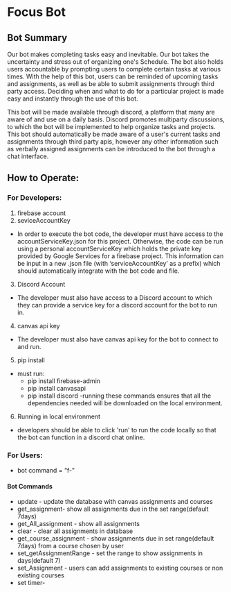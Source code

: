 # Focus Bot
## Bot Summary
Our bot makes completing tasks easy and inevitable. Our bot takes the uncertainty and stress out of organizing one's Schedule. The bot also holds users accountable by prompting users to complete certain tasks at various times. With the help of this bot, users can be reminded of upcoming tasks and assignments, as well as be able to submit assignments through third party access. Deciding when and what to do for a particular project is made easy and instantly through the use of this bot.

This bot will be made available through discord, a platform that many are aware of and use on a daily basis. Discord promotes multiparty discussions, to which the bot will be implemented to help organize tasks and projects. This bot should automatically be made aware of a user's current tasks and assignments through third party apis, however any other information such as verbally assigned assignments can be introduced to the bot through a chat interface.

## How to Operate:
### For Developers: 
1. firebase account 
2. seviceAccountKey
- In order to execute the bot code, the developer must have access to the accountServiceKey.json for this project. Otherwise, the code can be run using a personal accountServiceKey which holds the private key provided by Google Services for a firebase project. This information can be input in a new .json file (with ‘serviceAccountKey’ as a prefix) which should automatically integrate with the bot code and file.
3. Discord Account	
- The developer must also have access to a Discord account to which they can provide a service key for a discord account for the bot to run in.
4. canvas api key
- The developer must also have canvas api key for the bot to connect to and run.
5. pip install
- must run: 
  - pip install firebase-admin 
  - pip install canvasapi 
  - pip install discord 
  -running these commands ensures that all the dependencies needed will be downloaded on the local environment.
6. Running in local environment  
- developers should be able to click 'run' to run the code locally so that the bot can function in a discord chat online.
### For Users:
- bot command = “f-”
#### Bot Commands
- update - update the database with canvas assignments and courses
- get_assignment- show all assignments due in the set range(default 7days)
- get_All_assignment - show all assignments
- clear - clear all assignments in database
- get_course_assignment - show assignments due in set range(default 7days) from a course chosen by user 
- set_getAssignmentRange - set the range to show assignments in days(default 7)
- set_Assignment - users can add assignments to existing courses or non existing courses
- set timer-
